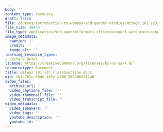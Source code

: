 ```yaml
---
body: ''
content_type: resource
draft: false
file: courses/introduction-to-womens-and-gender-studies/mitwgs_101_s23_class5outline.docx
file_size: 20475
file_type: application/vnd.openxmlformats-officedocument.wordprocessingml.document
image_metadata:
  caption: ''
  credit: ''
  image-alt: ''
learning_resource_types:
- Lecture Notes
license: https://creativecommons.org/licenses/by-nc-sa/4.0/
resourcetype: Document
title: mitwgs_101_s23_class5outline.docx
uid: fb4c702e-60de-405e-a706-268286d3f2a0
video_files:
  archive_url: ''
  video_captions_file: ''
  video_thumbnail_file: ''
  video_transcript_file: ''
video_metadata:
  video_speakers: ''
  video_tags: ''
  youtube_description: ''
  youtube_id: ''
---
```

